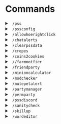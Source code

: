 # Commands

<!-- /pss command -->
<details>
  <summary> <code> /pss </code> </summary>

## ``/pss``

### Aliases

These commands also work instead of ``/pss``:

``/helpss``

``/pssh``

``/pshelp``

``/helpss``

``/helppss``

``/psshelp``

``/helpihavenoideawhatpartlysaneskiesis``

### Description

Opens the config and displays information about Partly Sane Skies. Note, ``/pss`` also opens the config, while none of
the aliases do.

### Usage

``/pss``: Displays a help message informing you of the uses of all commands, along with information about the mod.

``/pss <conf/c/config>``: Opens the configuration GUI. (Alias for ``/pssconfig``)

</details>

<!-- /pssconfig command -->
<details>
  <summary> <code> /pssconfig </code> </summary>

## ``/pssconfig``

### Aliases

These commands also work instead of ``/pssconfig``:

``/pss``

``/pssconf``

``/pssc``

Along with the following aliases under the ``/pss`` command:

``/pss config``

``/pss c``

``/pss conf``

### Description

Opens the configuration menu to edit all settings inside Partly Sane Skies. Note, ``/pss`` also prints the help message,
while none of the aliases do.

### Usage

``/pssconfig``: Opens the configuration menu. You can also use the keybinding, which by default is ``F7``.

</details>


<!-- /allowhoerightclick command -->
<details>
  <summary> <code> /allowhoerightclick </code> </summary>

## ``/allowhoerightclick``

### Aliases

These commands also work instead of ``/allowhoerightclick``:

``/allowhoerightclicks``

``/ahrc``

### Description

Allows hoe right clicks for a few moments or just once, depending on the config.

### Usage

``/allowhoerightclick``: Toggles hoe right clicks

</details>


<!-- /chatalert command -->
<details>
  <summary> <code> /chatalerts </code> </summary>

## ``/chatalerts``

### Aliases

These commands also work instead of ``/chatalerts``:

``/chatalert``

``/chal``

``/ca``

### Description

Allows certain messages to be highlighted in chat.

</details>

<!-- /clearpssdata command -->

<details>
  <summary> <code> /clearpssdata </code> </summary>

## ``/clearpssdata``

### Aliases

These commands also work instead of ``/clearpssdata``:

``/updatepssdata``

``/clearhashmap``

``/psscleardata``

``/pssclearcache``

### Description

Clears your Partly Sane Studios hashmap data.


</details>

<!-- /crepes command -->
<details>
  <summary> <code> /crepes </code> </summary>

## ``/crepes``

### Aliases

These commands also work instead of ``/crepes``:

``/crêpes``
``/crepe``
``/crêpes``

### Description

Displays vital crêpe information

### Usage

``/crepe``: Shows crêpe information

</details>


<!-- /cookies2coins command -->
<details>
  <summary> <code> /coins2cookies </code> </summary>

## ``/coins2cookies``

### Aliases

These commands also work instead of ``/modchecker``:

``//coins2cookies``

``//coinstocookies``

``//pssco2icok``

``//coi2cok``

``//c2c``

``/coinstocookies``

``/pssco2icok``

``/coi2cok``

``/c2c``

### Description

Converts a given amount of coins to the IRL cost of booster cookies in your selected currency(Configurable with /pss
config)

</details>


<!-- //farmnotfier command -->
<details>
  <summary> <code> //farmnotfier </code> </summary>

## ``//farmnotifier``

### Aliases

These commands also work instead of ``//farmnotifier``:

``//farmnotif``

``//fn``

``/farmnotifier``

``/fn``

``/farmnotif``

### Description

Allows you to create areas where you will be notified you have reached the end of your farm.

### Usage

``//farmnotifier list``: Lists all the locations where you have a farm notification, and their given number, and gives
instructions on how to create a new farm notification.

``//farmnotifier remove [number]``: Removes a farm notifications from the list, given a valid ``number``. Numbers can be
seen with ``/farmnotifier list``.

``//farmnotifier show [index]``: Highlights the farm notification with the given ``index`` for a configurable amount of
time. Indexes can be seen with ``/farmnotifier list``. In the config, enable "Show end of farm region" to see all
highlighted regions at once for an unlimited amount of time.
<br>

### To create a new farm notification:

1. Set the first corner of your notification area:

   ``//pos1``: Sets one corner of the farm notification (Like using WorldEdit).

2. Set the opposite corner of your notification area:

   ``//pos2``: Sets the opposite corner of the farm notification (Like using WorldEdit).

3. Create the notification area

   ``//create``: Creates a new farm notifier with the positions created with ``//pos1`` and ``//pos2``.

</details>


<!-- /friendparty command -->
<details>
  <summary> <code> /friendparty </code> </summary>

## ``/friendparty``

### Aliases

These commands also work instead of ``/friendparty``:

``/fp``

``/pf``

### Description

Parties friends that are online in your friends list.

### Usage

``/friendparty``: Parties all friends that are online.

</details>


<!-- /minioncalculator command -->
<details>
  <summary> <code> /minioncalculator </code> </summary>

## ``/minioncalculator``

### Aliases

These commands also work instead of ``/minioncalculator``:

``/minioncalc``

``/bestminion``

``/mc``

``/bm``

### Description

Opens the most profitable minions feature

### Usage

``/minioncalculator``: Opens the best minion calculator menu

</details>


<!-- /modchecker command -->
<details>
  <summary> <code> /modchecker </code> </summary>

## ``/modchecker``

### Aliases

These commands also work instead of ``/modchecker``:

``/updatepssdata``

``/clearhashmap``

``/clearpssdata``

``/psscleardata``

``/pssclearcache``

### Description

Clears Partly Sane Skies data



</details>





<!-- /mutepetalert command -->
<details>
  <summary> <code> /mutepetalert </code> </summary>

## ``/mutepetalert``

### Description

Mutes the pet alert warning for a certain amount of time

### Usage

``/mutepetalert``: Mutes the pet alert warning

</details>

<!-- /partymanager command -->
<details>
  <summary> <code> /partymanager </code> </summary>

## ``/partymanager``

### Aliases

These commands also work instead of ``/partymanager``:

``/partym``

``/pm``

### Description

Opens the Party Manager menu. You can also use the keybinding, which by default is ``M``.

### Usage

``/partymanager``: Opens the Party Manager Menu.

</details>


<!-- /permparty command -->
<details>
  <summary> <code> /permparty </code> </summary>

## ``/permparty``

### Aliases

These commands also work instead of ``/permparty``:

``/permp``

``/pp``

### Description

Allows you to save, party, add and remove players from a permanent dungeon party.

### Usage

``/permparty``: Sends information about the ``permparty`` command.

``/permparty [partyid]``: Parties everyone in the party with the id matching ``partyid``

``/permparty new [partyid]``: Creates a new party with the ID ``partyid``

``/permparty new [partyid] <partymembers>``: Creates a new party with the ID ``partyid`` and with the
members ``partymembers``.

``/permparty delete [partyid]``: Deletes a perm party. (Note: There is no way to undo this action).

``/permparty add [partyid] [partymember]``: Adds player ``partymember`` to the party ``partyid``.

``/permparty remove [partyid] [partymember]``: Removes the player ``partymember`` from the party ``partyid``.

</details>


<!-- /pssdiscord command -->
<details>
  <summary> <code> /pssdiscord </code> </summary>

## ``/pssdiscord``

### Aliases

These commands also work instead of ``/pssdiscord``:

``/pssdisc``

``/psdisc``

``/discord``

### Description

Sends a link to join the discord in
chat. [Or you can just join here (https://discord.gg/v4PU3WeH7z)](https://discord.gg/v4PU3WeH7z)

### Usage

``/pssdiscord``: Sends the link to join the discord in chat.

</details>


<!-- /sanitycheck command -->
<details>
  <summary> <code> /sanitycheck </code> </summary>

## ``/sanitycheck``

### Aliases

These commands also work instead of ``/sanitycheck {username}``:

``/checksanity {username}``

``/psssanity {username}``

``/pssinsanity {username}``

``/pssinsane {username}``

``/psssane {username}``

### Description

Using a users SkyBlock join date and nethworth, the SanityCheck will calculate how sane you are.

</details>



<!-- /skillup command -->
<details>
  <summary> <code> /skillup </code> </summary>

## ``/skillup``

### Aliases

These commands also work instead of ``/skillup``:

``/skillu``

``/su``

### Description

Gives you recommendations as to the most important skills to upgrade.

### Usage

``/skillup [username]``: Recommends the most important skills to upgrade for specific ``username``.

``/skillup``: Recommends the most important skills to upgrade for the player running the command.

</details>



<!-- /wordeditor command -->
<details>
  <summary> <code> /wordeditor </code> </summary>

## ``/wordeditor``

### Aliases

These commands also work instead of ``/wordeditor``:

``/wordedit``
``/we``
``/wordreplace``
``/wr``

### Description

Replaces a desired word in chat with any other word or phrase, such as changing "Flagmaster" to "FlagHater", but also "
Flagmaster" to "Most active contributor".

### Usage

``/wordeditor add <word> <replacement> ``: Changes word to replacement word in chat
``/wordeditor remove <index> ``: Removes wordeditor for a word using the index from the list
``/wordeditor list ``: lists all modified words

</details>
